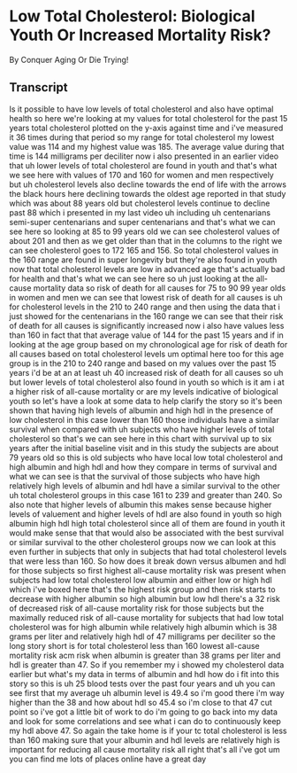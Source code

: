 # Low Total Cholesterol: Biological Youth Or Increased Mortality Risk?

By Conquer Aging Or Die Trying! 


## Transcript

Is it possible to have low levels of total cholesterol and also have optimal health so here we're looking at my values for total cholesterol for the past 15 years total cholesterol plotted on the y-axis against time and i've measured it 36 times during that period so my range for total cholesterol my lowest value was 114 and my highest value was 185. The average value during that time is 144 milligrams per deciliter now i also presented in an earlier video that uh lower levels of total cholesterol are found in youth and that's what we see here with values of 170 and 160 for women and men respectively but uh cholesterol levels also decline towards the end of life with the arrows the black hours here declining towards the oldest age reported in that study which was about 88 years old but cholesterol levels continue to decline past 88 which i presented in my last video uh including uh centenarians semi-super centenarians and super centenarians and that's what we can see here so looking at 85 to 99 years old we can see cholesterol values of about 201 and then as we get older than that in the columns to the right we can see cholesterol goes to 172 165 and 156. So total cholesterol values in the 160 range are found in super longevity but they're also found in youth now that total cholesterol levels are low in advanced age that's actually bad for health and that's what we can see here so uh just looking at the all-cause mortality data so risk of death for all causes for 75 to 90 99 year olds in women and men we can see that lowest risk of death for all causes is uh for cholesterol levels in the 210 to 240 range and then using the data that i just showed for the centenarians in the 160 range we can see that their risk of death for all causes is significantly increased now i also have values less than 160 in fact that that average value of 144 for the past 15 years and if in looking at the age group based on my chronological age for risk of death for all causes based on total cholesterol levels um optimal here too for this age group is in the 210 to 240 range and based on my values over the past 15 years i'd be at an at least uh 40 increased risk of death for all causes so uh but lower levels of total cholesterol also found in youth so which is it am i at a higher risk of all-cause mortality or are my levels indicative of biological youth so let's have a look at some data to help clarify the story so it's been shown that having high levels of albumin and high hdl in the presence of low cholesterol in this case lower than 160 those individuals have a similar survival when compared with uh subjects who have higher levels of total cholesterol so that's we can see here in this chart with survival up to six years after the initial baseline visit and in this study the subjects are about 79 years old so this is old subjects who have local low total cholesterol and high albumin and high hdl and how they compare in terms of survival and what we can see is that the survival of those subjects who have high relatively high levels of albumin and hdl have a similar survival to the other uh total cholesterol groups in this case 161 to 239 and greater than 240. So also note that higher levels of albumin this makes sense because higher levels of valuement and higher levels of hdl are also found in youth so high albumin high hdl high total cholesterol since all of them are found in youth it would make sense that that would also be associated with the best survival or similar survival to the other cholesterol groups now we can look at this even further in subjects that only in subjects that had total cholesterol levels that were less than 160. So how does it break down versus albumen and hdl for those subjects so first highest all-cause mortality risk was present when subjects had low total cholesterol low albumin and either low or high hdl which i've boxed here that's the highest risk group and then risk starts to decrease with higher albumin so high albumin but low hdl there's a 32 risk of decreased risk of all-cause mortality risk for those subjects but the maximally reduced risk of all-cause mortality for subjects that had low total cholesterol was for high albumin while relatively high albumin which is 38 grams per liter and relatively high hdl of 47 milligrams per deciliter so the long story short is for total cholesterol less than 160 lowest all-cause mortality risk acm risk when albumin is greater than 38 grams per liter and hdl is greater than 47. So if you remember my i showed my cholesterol data earlier but what's my data in terms of albumin and hdl how do i fit into this story so this is uh 25 blood tests over the past four years and uh you can see first that my average uh albumin level is 49.4 so i'm good there i'm way higher than the 38 and how about hdl so 45.4 so i'm close to that 47 cut point so i've got a little bit of work to do i'm going to go back into my data and look for some correlations and see what i can do to continuously keep my hdl above 47. So again the take home is if your tc total cholesterol is less than 160 making sure that your albumin and hdl levels are relatively high is important for reducing all cause mortality risk all right that's all i've got um you can find me lots of places online have a great day
